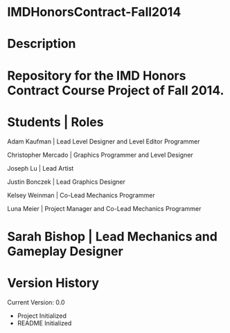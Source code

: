   IMDHonorsContract-Fall2014
===========================================================================
  Description
===========================================================================
  Repository for the IMD Honors Contract Course Project of Fall 2014.
===========================================================================
  Students            |  Roles
===========================================================================

  Adam Kaufman        |  Lead Level Designer and Level Editor Programmer
  
  Christopher Mercado |  Graphics Programmer and Level Designer
  
  Joseph Lu           |  Lead Artist
  
  Justin Bonczek      |  Lead Graphics Designer
  
  Kelsey Weinman      |  Co-Lead Mechanics Programmer
  
  Luna Meier          |  Project Manager and Co-Lead Mechanics Programmer
  
  Sarah Bishop        |  Lead Mechanics and Gameplay Designer
===========================================================================
  Version History
===========================================================================
  Current Version: 0.0
  - Project Initialized
  - README Initialized
